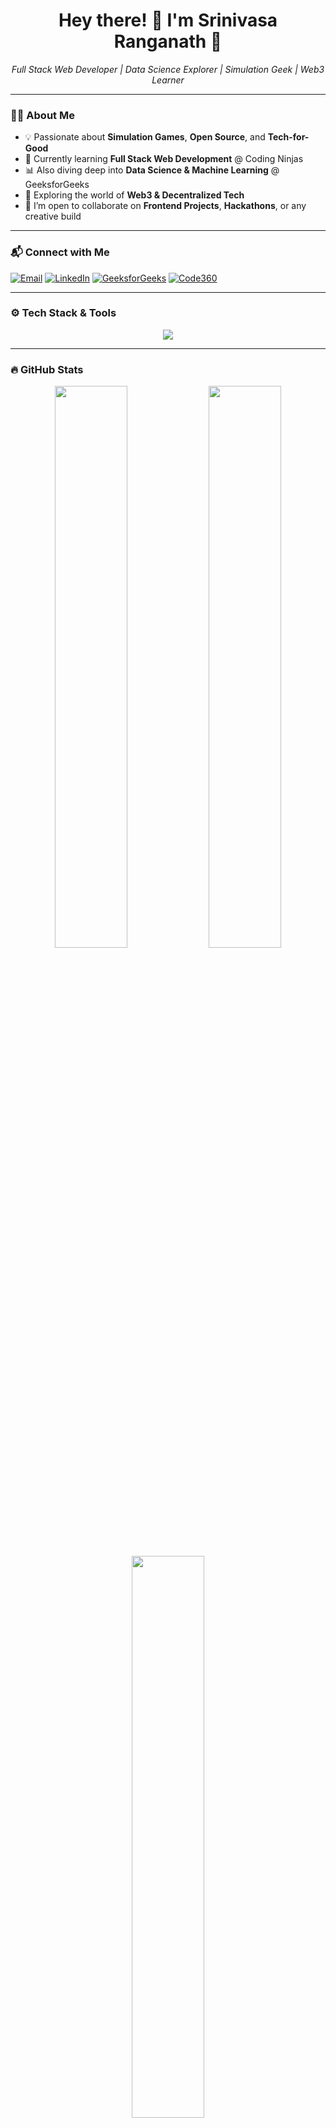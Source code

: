 <h1 align="center">Hey there! 👋 I'm Srinivasa Ranganath 🚀</h1>

<p align="center">
  <i>Full Stack Web Developer | Data Science Explorer | Simulation Geek | Web3 Learner</i>
</p>

---

### 👨‍💻 About Me

- 💡 Passionate about **Simulation Games**, **Open Source**, and **Tech-for-Good**
- 🌱 Currently learning **Full Stack Web Development** @ Coding Ninjas  
- 📊 Also diving deep into **Data Science & Machine Learning** @ GeeksforGeeks  
- 🔗 Exploring the world of **Web3 & Decentralized Tech**
- 🤝 I’m open to collaborate on **Frontend Projects**, **Hackathons**, or any creative build

---

### 📬 Connect with Me

[![Email](https://img.shields.io/badge/Email-D14836?style=for-the-badge&logo=gmail&logoColor=white)](mailto:ranganathsrinivasa95@gmail.com)
[![LinkedIn](https://img.shields.io/badge/LinkedIn-blue?style=for-the-badge&logo=linkedin&logoColor=white)](https://www.linkedin.com/in/b-srinivasa-ranganath-b3562b329)
[![GeeksforGeeks](https://img.shields.io/badge/GeeksforGeeks-darkgreen?style=for-the-badge&logo=geeksforgeeks&logoColor=white)](https://www.geeksforgeeks.org/user/srininivasa_ranganath/)
[![Code360](https://img.shields.io/badge/Code360-orange?style=for-the-badge&logo=naukri&logoColor=white)](https://www.naukri.com/code360/profile/topgun)

---

### ⚙️ Tech Stack & Tools

<p align="center">
  <img src="https://skillicons.dev/icons?i=html,css,js,ts,react,nextjs,tailwind,nodejs,express,mongodb,mysql,python,git,github,postman,vscode" />
</p>

---

### 🔥 GitHub Stats

<p align="center">
  <img src="https://github-readme-stats.vercel.app/api?username=HarshitTiwari-20&show_icons=true&theme=tokyonight" width="48%"/>
  <img src="https://github-readme-streak-stats.herokuapp.com?user=HarshitTiwari-20&theme=tokyonight" width="48%"/>
  <img src="https://github-readme-stats.vercel.app/api/top-langs/?username=HarshitTiwari-20&layout=compact&theme=tokyonight" width="48%"/>
</p>

---

### 💡 Ask Me About

- Frontend Frameworks (React, Next.js)
- MongoDB + Node.js Backend Development
- WebSockets & Real-time Dashboards
- Git/GitHub Workflow
- Simulation Game Mechanics
- Productivity Tips for Developers

---

### 🧠 Currently Working On

- 🧮 A **Finance Tracker** with a MongoDB Repository Pattern  
- 📚 A **Student Management System** with Aggregation, Indexing  
- 📈 A **Live Stock Market Dashboard** with Real-Time Data & WebSockets  

---

### 🚀 2025 Goals

- ✅ Land a **full-time Developer Role** 🧑‍💻  
- 🎯 Contribute to Open Source  
- 📦 Launch a Public SaaS Project  
- 🌍 Participate in 2+ Hackathons  
- 🧠 Complete a Full ML Capstone Project  
- 🧩 Build my own Simulation Game Prototype  

---

### 📈 Visitor Count

<p align="center">
  <img src="https://komarev.com/ghpvc/?username=HarshitTiwari-20&style=flat-square&color=blue" alt="Visitor count"/>
</p>

---

<h3 align="center">✨ Let’s connect and innovate together! 🛠️</h3>
